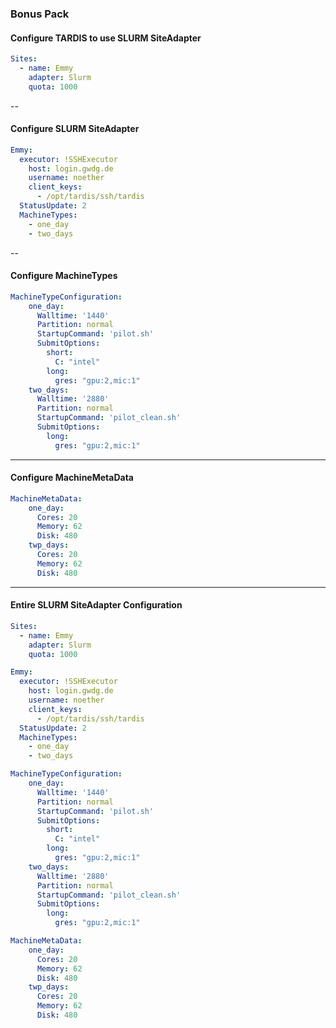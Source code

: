 ### Bonus Pack
#### Configure TARDIS to use SLURM SiteAdapter

```yaml
Sites:
  - name: Emmy
    adapter: Slurm
    quota: 1000
```

--

#### Configure SLURM SiteAdapter

```yaml
Emmy:
  executor: !SSHExecutor
    host: login.gwdg.de
    username: noether
    client_keys:
      - /opt/tardis/ssh/tardis
  StatusUpdate: 2
  MachineTypes:
    - one_day
    - two_days
```

--

#### Configure MachineTypes
```yaml
MachineTypeConfiguration:
    one_day:
      Walltime: '1440'
      Partition: normal
      StartupCommand: 'pilot.sh'
      SubmitOptions:
        short:
          C: "intel"
        long:
          gres: "gpu:2,mic:1"
    two_days:
      Walltime: '2880'
      Partition: normal
      StartupCommand: 'pilot_clean.sh'
      SubmitOptions:
        long:
          gres: "gpu:2,mic:1"
```

---

#### Configure MachineMetaData
```yaml
MachineMetaData:
    one_day:
      Cores: 20
      Memory: 62
      Disk: 480
    twp_days:
      Cores: 20
      Memory: 62
      Disk: 480
```

---
<!-- .element: style="font-size:45%;" -->
#### Entire SLURM SiteAdapter Configuration
```yaml
Sites:
  - name: Emmy
    adapter: Slurm
    quota: 1000

Emmy:
  executor: !SSHExecutor
    host: login.gwdg.de
    username: noether
    client_keys:
      - /opt/tardis/ssh/tardis
  StatusUpdate: 2
  MachineTypes:
    - one_day
    - two_days

MachineTypeConfiguration:
    one_day:
      Walltime: '1440'
      Partition: normal
      StartupCommand: 'pilot.sh'
      SubmitOptions:
        short:
          C: "intel"
        long:
          gres: "gpu:2,mic:1"
    two_days:
      Walltime: '2880'
      Partition: normal
      StartupCommand: 'pilot_clean.sh'
      SubmitOptions:
        long:
          gres: "gpu:2,mic:1"

MachineMetaData:
    one_day:
      Cores: 20
      Memory: 62
      Disk: 480
    twp_days:
      Cores: 20
      Memory: 62
      Disk: 480
```